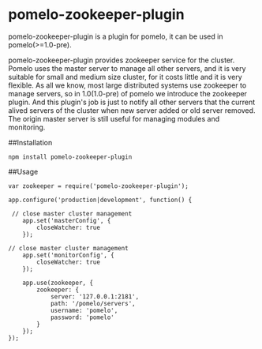 pomelo-zookeeper-plugin
====================

pomelo-zookeeper-plugin is a plugin for pomelo, it can be used in pomelo(>=1.0-pre).

pomelo-zookeeper-plugin provides zookeeper service for the cluster. Pomelo uses the master server to manage all other servers, and it is very suitable for small and medium size cluster, for it costs little and it is very flexible. As all we know, most large distributed systems use zookeeper to manage servers, so in 1.0(1.0-pre) of pomelo we introduce the zookeeper plugin. And this plugin's job is just to notify all other servers that the current alived servers of the cluster when new server added or old server removed. The origin master server is still useful for managing modules and monitoring.

##Installation

```
npm install pomelo-zookeeper-plugin
```

##Usage

```
var zookeeper = require('pomelo-zookeeper-plugin');

app.configure('production|development', function() {
 
 // close master cluster management
	app.set('masterConfig', {
		closeWatcher: true
	});

// close master cluster management
	app.set('monitorConfig', {
		closeWatcher: true
	});

	app.use(zookeeper, {
		zookeeper: {
			server: '127.0.0.1:2181',
			path: '/pomelo/servers',
			username: 'pomelo',
			password: 'pomelo'
		}
	});
});

```